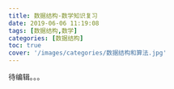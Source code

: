 ```yaml
---
title: 数据结构-数学知识复习
date: 2019-06-06 11:19:08
tags: [数据结构,数学]
categories: [数据结构]
toc: true
cover: '/images/categories/数据结构和算法.jpg'
---
```


待编辑。。。